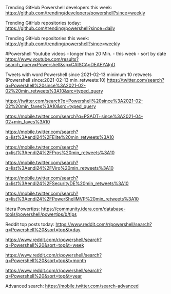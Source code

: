 Trending GitHub Powershell developers this week:
https://github.com/trending/developers/powershell?since=weekly

Trending GitHub repositories today:
https://github.com/trending/powershell?since=daily

Trending GitHub repositories this week:
https://github.com/trending/powershell?since=weekly

#Powershell Youtube videos - longer than 20 Min. - this week - sort by date
https://www.youtube.com/results?search_query=Powershell&sp=CAISCAgDEAEYAlgD

Tweets with word Powershell since 2021-02-13 minimum 10 retweets (Powershell since:2021-02-13 min_retweets:10)
https://twitter.com/search?q=Powershell%20since%3A2021-02-02%20min_retweets%3A10&src=typed_query

https://twitter.com/search?q=Powershell%20since%3A2021-02-02%20min_faves%3A10&src=typed_query

https://mobile.twitter.com/search?q=PSADT+since%3A2021-04-02+min_faves%3A10

https://mobile.twitter.com/search?q=list%3Aendi24%2FElite%20min_retweets%3A10

https://mobile.twitter.com/search?q=list%3Aendi24%2FPros%20min_retweets%3A10

https://mobile.twitter.com/search?q=list%3Aendi24%2FViro%20min_retweets%3A10

https://mobile.twitter.com/search?q=list%3Aendi24%2FSecurityDE%20min_retweets%3A10

https://mobile.twitter.com/search?q=list%3Aendi24%2FPowerShellMVP%20min_retweets%3A10

Idera Powertips:
https://community.idera.com/database-tools/powershell/powertips/b/tips

Reddit top posts today:
https://www.reddit.com/r/powershell/search?q=Powershell%20&sort=top&t=day

https://www.reddit.com/r/powershell/search?q=Powershell%20&sort=top&t=week

https://www.reddit.com/r/powershell/search?q=Powershell%20&sort=top&t=month

https://www.reddit.com/r/powershell/search?q=Powershell%20&sort=top&t=year

Advanced search:
https://mobile.twitter.com/search-advanced
